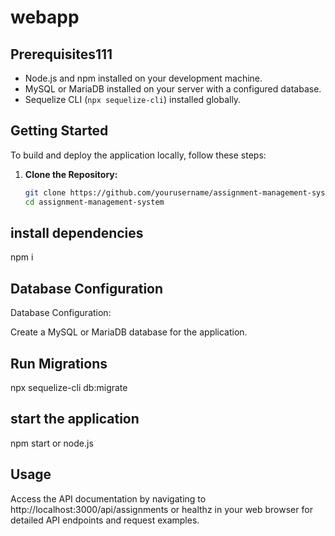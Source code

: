 # webapp
## Prerequisites111

- Node.js and npm installed on your development machine.       
- MySQL or MariaDB installed on your server with a configured database.
- Sequelize CLI (`npx sequelize-cli`) installed globally.

## Getting Started

To build and deploy the application locally, follow these steps:

1. **Clone the Repository:**

   ```bash
   git clone https://github.com/yourusername/assignment-management-system.git
   cd assignment-management-system


## install dependencies

npm i

## Database Configuration 

Database Configuration:

Create a MySQL or MariaDB database for the application.

## Run Migrations 

npx sequelize-cli db:migrate

## start the application 

npm start or node.js

## Usage
Access the API documentation by navigating to http://localhost:3000/api/assignments or healthz in your web browser for detailed API endpoints and request examples.

